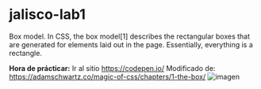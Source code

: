 # jalisco-lab1
Box model. In CSS, the box model[1] describes the rectangular boxes that are generated for elements laid out in the page. Essentially, everything is a rectangle.

**Hora de prácticar:**
Ir al sitio https://codepen.io/
Modificado de: https://adamschwartz.co/magic-of-css/chapters/1-the-box/ 
![imagen](https://github.com/quijanov/jalisco-lab1/assets/6645242/b0c03b0f-f289-4e30-8dd9-b45ca023cf2d)
